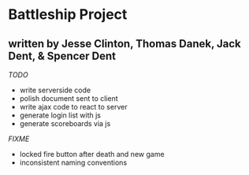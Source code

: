 # Battleship Project
## written by Jesse Clinton, Thomas Danek, Jack Dent, & Spencer Dent

_TODO_
* write serverside code
* polish document sent to client
* write ajax code to react to server
* generate login list with js
* generate scoreboards via js

_FIXME_
* locked fire button after death and new game
* inconsistent naming conventions
